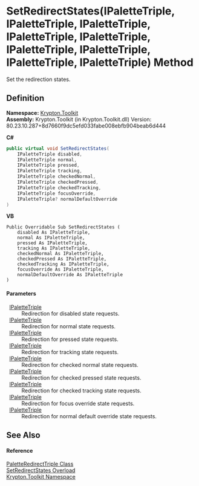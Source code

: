 # SetRedirectStates(IPaletteTriple, IPaletteTriple, IPaletteTriple, IPaletteTriple, IPaletteTriple, IPaletteTriple, IPaletteTriple, IPaletteTriple, IPaletteTriple) Method


Set the redirection states.



## Definition
**Namespace:** <a href="79d2eac2-21f4-54ff-7552-b20c33c30600.md">Krypton.Toolkit</a>  
**Assembly:** Krypton.Toolkit (in Krypton.Toolkit.dll) Version: 80.23.10.287+8d7660f9dc5efd033fabe008ebfb904beab6d444

**C#**
``` C#
public virtual void SetRedirectStates(
	IPaletteTriple disabled,
	IPaletteTriple normal,
	IPaletteTriple pressed,
	IPaletteTriple tracking,
	IPaletteTriple checkedNormal,
	IPaletteTriple checkedPressed,
	IPaletteTriple checkedTracking,
	IPaletteTriple focusOverride,
	IPaletteTriple? normalDefaultOverride
)
```
**VB**
``` VB
Public Overridable Sub SetRedirectStates ( 
	disabled As IPaletteTriple,
	normal As IPaletteTriple,
	pressed As IPaletteTriple,
	tracking As IPaletteTriple,
	checkedNormal As IPaletteTriple,
	checkedPressed As IPaletteTriple,
	checkedTracking As IPaletteTriple,
	focusOverride As IPaletteTriple,
	normalDefaultOverride As IPaletteTriple
)
```



#### Parameters
<dl><dt>  <a href="6e0b2125-ea47-b68f-46f9-5c79c12d3589.md">IPaletteTriple</a></dt><dd>Redirection for disabled state requests.</dd><dt>  <a href="6e0b2125-ea47-b68f-46f9-5c79c12d3589.md">IPaletteTriple</a></dt><dd>Redirection for normal state requests.</dd><dt>  <a href="6e0b2125-ea47-b68f-46f9-5c79c12d3589.md">IPaletteTriple</a></dt><dd>Redirection for pressed state requests.</dd><dt>  <a href="6e0b2125-ea47-b68f-46f9-5c79c12d3589.md">IPaletteTriple</a></dt><dd>Redirection for tracking state requests.</dd><dt>  <a href="6e0b2125-ea47-b68f-46f9-5c79c12d3589.md">IPaletteTriple</a></dt><dd>Redirection for checked normal state requests.</dd><dt>  <a href="6e0b2125-ea47-b68f-46f9-5c79c12d3589.md">IPaletteTriple</a></dt><dd>Redirection for checked pressed state requests.</dd><dt>  <a href="6e0b2125-ea47-b68f-46f9-5c79c12d3589.md">IPaletteTriple</a></dt><dd>Redirection for checked tracking state requests.</dd><dt>  <a href="6e0b2125-ea47-b68f-46f9-5c79c12d3589.md">IPaletteTriple</a></dt><dd>Redirection for focus override state requests.</dd><dt>  <a href="6e0b2125-ea47-b68f-46f9-5c79c12d3589.md">IPaletteTriple</a></dt><dd>Redirection for normal default override state requests.</dd></dl>

## See Also


#### Reference
<a href="83f73f5f-51cf-401c-8e75-faf059be8989.md">PaletteRedirectTriple Class</a>  
<a href="41ee1d03-98e8-921a-8f59-5cbda933539b.md">SetRedirectStates Overload</a>  
<a href="79d2eac2-21f4-54ff-7552-b20c33c30600.md">Krypton.Toolkit Namespace</a>  
